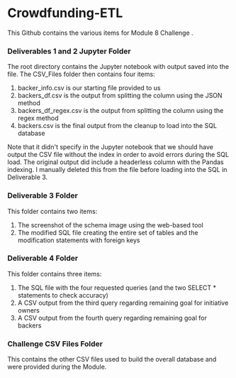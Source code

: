 # Crowdfunding-ETL

This Github contains the various items for Module 8 Challenge .



### Deliverables 1 and 2 Jupyter Folder
The root directory contains the Jupyter notebook with output saved into the file.  The CSV_Files folder then contains four items:
1. backer_info.csv is our starting file provided to us
2. backers_df.csv is the output from splitting the column using the JSON method
3. backers_df_regex.csv is the output from splitting the column using the regex method
4. backers.csv is the final output from the cleanup to load into the SQL database

Note that it didn't specify in the Jupyter notebook that we should have output the CSV file without the index in order to avoid errors during the SQL load.  The original output did include a headerless column with the Pandas indexing.  I manually deleted this from the file before loading into the SQL in Deliverable 3.



### Deliverable 3 Folder
This folder contains two items:
1. The screenshot of the schema image using the web-based tool
2. The modified SQL file creating the entire set of tables and the modification statements with foreign keys



### Deliverable 4 Folder
This folder contains three items:
1. The SQL file with the four requested queries (and the two SELECT * statements to check accuracy)
2. A CSV output from the third query regarding remaining goal for initiative owners
3. A CSV output from the fourth query regarding remaining goal for backers



### Challenge CSV Files Folder
This contains the other CSV files used to build the overall database and were provided during the Module.
